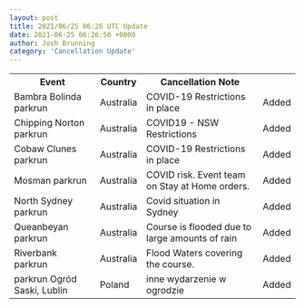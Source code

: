 ```yaml
---
layout: post
title: 2021/06/25 06:26 UTC Update
date: 2021-06-25 06:26:50 +0000
author: Josh Brunning
category: 'Cancellation Update'
---
```


<div class='hscrollable'>
<table style='width: 100%'>
    <tr>
        <th>Event</th>
        <th>Country</th>
        <th>Cancellation Note</th>
        <th></th>
    </tr>
    <tr>
        <td>Bambra Bolinda parkrun</td>
        <td>Australia</td>
        <td>COVID-19 Restrictions in place</td>
        <td>Added</td>
    </tr>
    <tr>
        <td>Chipping Norton parkrun</td>
        <td>Australia</td>
        <td>COVID19 - NSW Restrictions</td>
        <td>Added</td>
    </tr>
    <tr>
        <td>Cobaw Clunes parkrun</td>
        <td>Australia</td>
        <td>COVID-19 Restrictions in place</td>
        <td>Added</td>
    </tr>
    <tr>
        <td>Mosman parkrun</td>
        <td>Australia</td>
        <td>COVID risk. Event team on Stay at Home orders.</td>
        <td>Added</td>
    </tr>
    <tr>
        <td>North Sydney parkrun</td>
        <td>Australia</td>
        <td>Covid situation in Sydney</td>
        <td>Added</td>
    </tr>
    <tr>
        <td>Queanbeyan parkrun</td>
        <td>Australia</td>
        <td>Course is flooded due to large amounts of rain</td>
        <td>Added</td>
    </tr>
    <tr>
        <td>Riverbank parkrun</td>
        <td>Australia</td>
        <td>Flood Waters covering the course.</td>
        <td>Added</td>
    </tr>
    <tr>
        <td>parkrun Ogród Saski, Lublin</td>
        <td>Poland</td>
        <td>inne wydarzenie w ogrodzie</td>
        <td>Added</td>
    </tr>
</table>
</div>
